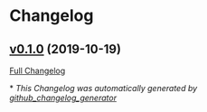 # Changelog

## [v0.1.0](https://github.com/scala-steward/sbt-me/tree/v0.1.0) (2019-10-19)

[Full Changelog](https://github.com/scala-steward/sbt-me/compare/f5fed13d09119eb8f3c421baef3226c386f65faa...v0.1.0)



\* *This Changelog was automatically generated by [github_changelog_generator](https://github.com/github-changelog-generator/github-changelog-generator)*

